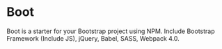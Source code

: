 # Boot
Boot is a starter for your Bootstrap project using NPM. Include Bootstrap Framework (Include JS), jQuery, Babel, SASS, Webpack 4.0.
